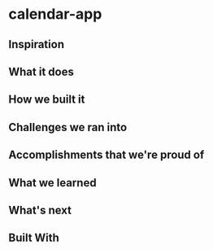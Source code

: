 # calendar-app

Inspiration
---

What it does
---

How we built it
---

Challenges we ran into
---

Accomplishments that we're proud of
---

What we learned
---

What's next 
---

Built With
---